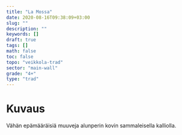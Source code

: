 ```yaml
---
title: "La Mossa"
date: 2020-08-16T09:38:09+03:00
slug: ""
description: ""
keywords: []
draft: true
tags: []
math: false
toc: false
topo: "veikkola-trad"
sector: "main-wall"
grade: "4+"
type: "trad"
---
```


# Kuvaus

Vähän epämääräisiä muuveja alunperin kovin sammaleisella kalliolla.